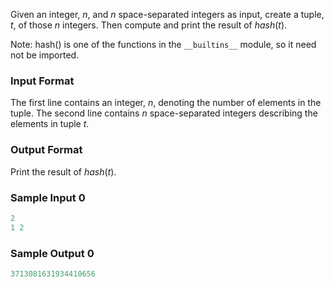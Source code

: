 Given an integer, $n$, and $n$ space-separated integers as input, create a tuple, $t$, of those $n$ integers. Then compute and print the result of $hash(t)$.

Note: hash() is one of the functions in the `__builtins__` module, so it need not be imported.

### Input Format
The first line contains an integer, $n$, denoting the number of elements in the tuple.
The second line contains $n$ space-separated integers describing the elements in tuple $t$.

### Output Format
Print the result of $hash(t)$.

### Sample Input 0
```py
2
1 2
```
### Sample Output 0
```py
3713081631934410656
```